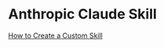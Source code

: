# Anthropic Claude Skill

[How to Create a Custom Skill](https://support.claude.com/en/articles/12512198-how-to-create-custom-skills)